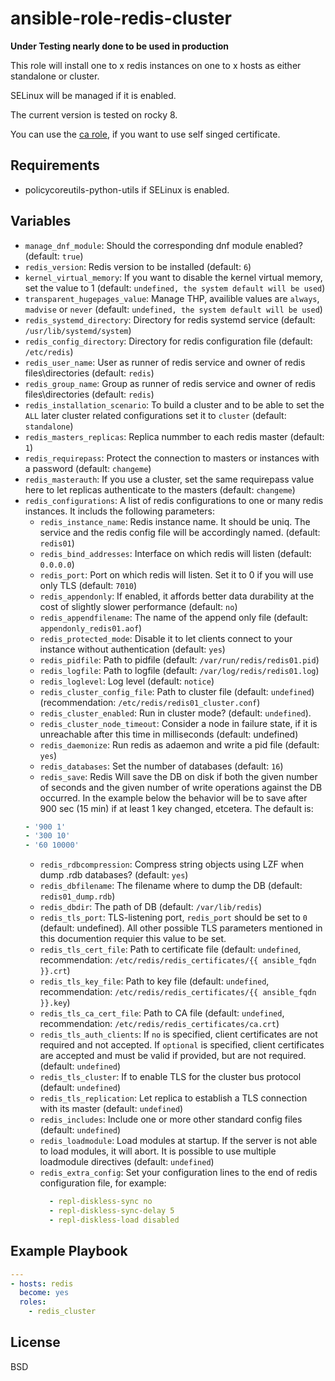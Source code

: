 # ansible-role-redis-cluster
**Under Testing nearly done to be used in production**

This role will install one to  x redis instances on one to x hosts as either standalone or cluster.

SELinux will be managed if it is enabled.

The current version is tested on rocky 8.

You can use the [ca role](https://github.com/NETWAYS/ansible-role-ca), if you want to use self singed certificate.

## Requirements ##

* policycoreutils-python-utils if SELinux is enabled.

## Variables ##

* `manage_dnf_module`: Should the corresponding dnf module enabled? (default: `true`)
* `redis_version`: Redis version to be installed (default: `6`)
* `kernel_virtual_memory`: If you want to disable the kernel virtual memory, set the value to 1 (default: `undefined, the system default will be used`)
* `transparent_hugepages_value`: Manage THP, availible values are `always`, `madvise` or `never` (default: `undefined, the system default will be used`)
* `redis_systemd_directory`: Directory for redis systemd service (default: `/usr/lib/systemd/system`)
* `redis_config_directory`: Directory for redis configuration file (default: `/etc/redis`)
* `redis_user_name`: User as runner of redis service and owner of redis files\directories (default: `redis`)
* `redis_group_name`: Group as runner of redis service and owner of redis files\directories (default: `redis`)
* `redis_installation_scenario`: To build a cluster and to be able to set the `ALL` later cluster related configurations set it to `cluster` (default: `standalone`)
* `redis_masters_replicas`: Replica nummber to each redis master (default: `1`)
* `redis_requirepass`: Protect the connection to masters or instances with a password (default: `changeme`)
* `redis_masterauth`: If you use a cluster, set the same requirepass value here to let replicas authenticate to the masters (default: `changeme`)
* `redis_configurations`: A list of redis configurations to one or many redis instances. It includs the following parameters:
  * `redis_instance_name`: Redis instance name. It should be uniq. The service and the redis config file will be accordingly named. (default: `redis01`)
  * `redis_bind_addresses`: Interface on which redis will listen (default: `0.0.0.0`)
  * `redis_port`: Port on which redis will listen. Set it to 0 if you will use only TLS (default: `7010`)
  * `redis_appendonly`: If enabled, it affords better data durability at the cost of slightly slower performance (default: `no`)
  * `redis_appendfilename`: The name of the append only file (default: `appendonly_redis01.aof`)
  * `redis_protected_mode`: Disable it to let clients connect to your instance without authentication (default: `yes`)
  * `redis_pidfile`: Path to pidfile (default: `/var/run/redis/redis01.pid`)
  * `redis_logfile`: Path to logfile (default: `/var/log/redis/redis01.log`)
  * `redis_loglevel`: Log level (default: `notice`)
  * `redis_cluster_config_file`: Path to cluster file (default: `undefined`) (recommendation: `/etc/redis/redis01_cluster.conf`)
  * `redis_cluster_enabled`: Run in cluster mode? (default: `undefined`).
  * `redis_cluster_node_timeout`: Consider a node in failure state, if it is unreachable after this time in milliseconds (default: undefined)
  * `redis_daemonize`: Run redis as adaemon and write a pid file (default: `yes`)
  * `redis_databases`: Set the number of databases (default: `16`)
  * `redis_save`: Redis Will save the DB on disk if both the given number of seconds and the given number of write operations against the DB occurred. In the example below the behavior will be to save after 900 sec (15 min) if at least 1 key changed, etcetera. The default is:
  ```yaml redis_save:
  - '900 1'
  - '300 10'
  - '60 10000'
  ```
  * `redis_rdbcompression`: Compress string objects using LZF when dump .rdb databases? (default: `yes`)
  * `redis_dbfilename`: The filename where to dump the DB (default: `redis01_dump.rdb`)
  * `redis_dbdir`: The path of DB (default: `/var/lib/redis`)
  * `redis_tls_port`: TLS-listening port, `redis_port` should be set to `0` (default: undefined). All other possible TLS parameters mentioned in this documention requier this value to be set.
  * `redis_tls_cert_file`: Path to certificate file (default: `undefined`, recommendation: `/etc/redis/redis_certificates/{{ ansible_fqdn }}.crt`)
  * `redis_tls_key_file`: Path to key file (default: `undefined`, recommendation: `/etc/redis/redis_certificates/{{ ansible_fqdn }}.key`)
  * `redis_tls_ca_cert_file`: Path to CA file (default: `undefined`, recommendation: `/etc/redis/redis_certificates/ca.crt`)
  * `redis_tls_auth_clients`: If `no` is specified, client certificates are not required and not accepted. If `optional` is specified, client certificates are accepted and must be valid if provided, but are not required. (default: `undefined`)
  * `redis_tls_cluster`: If to enable TLS for the cluster bus protocol (default: `undefined`)
  * `redis_tls_replication`: Let replica to establish a TLS connection with its master (default: `undefined`)
  * `redis_includes`: Include one or more other standard config files (default: `undefined`)
  * `redis_loadmodule`: Load modules at startup. If the server is not able to load modules, it will abort. It is possible to use multiple loadmodule directives (default: `undefined`)
  * `redis_extra_config`: Set your configuration lines to the end of redis configuration file, for example:
    ```yaml redis_extra_config:
      - repl-diskless-sync no
      - repl-diskless-sync-delay 5
      - repl-diskless-load disabled
    ```
## Example Playbook ##

```yaml
---
- hosts: redis
  become: yes
  roles:
    - redis_cluster
```
## License ##
BSD
